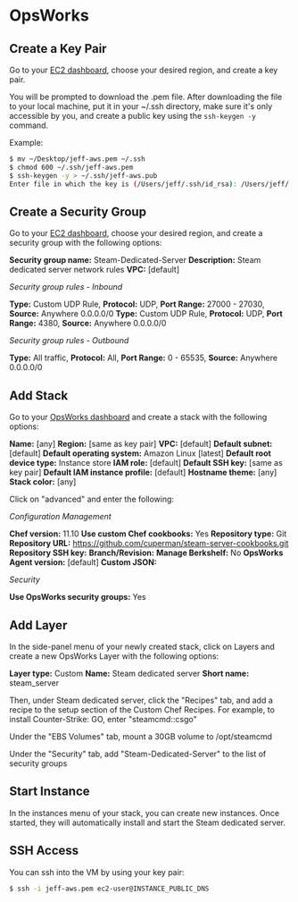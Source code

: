 # OpsWorks

## Create a Key Pair

Go to your [EC2 dashboard](https://us-west-1.console.aws.amazon.com/ec2/v2/home?region=us-west-1#KeyPairs:sort=keyName), choose your desired region, and create a key pair.

You will be prompted to download the .pem file. After downloading the file to your local machine, put it in your ~/.ssh directory, make sure it's only accessible by you, and create a public key using the `ssh-keygen -y` command.

Example:

```bash
$ mv ~/Desktop/jeff-aws.pem ~/.ssh
$ chmod 600 ~/.ssh/jeff-aws.pem
$ ssh-keygen -y > ~/.ssh/jeff-aws.pub
Enter file in which the key is (/Users/jeff/.ssh/id_rsa): /Users/jeff/.ssh/jeff-aws.pem
```

## Create a Security Group

Go to your [EC2 dashboard](https://us-west-1.console.aws.amazon.com/ec2/v2/home?region=us-west-1#KeyPairs:sort=keyName), choose your desired region, and create a security group with the following options:

**Security group name:** Steam-Dedicated-Server
**Description:** Steam dedicated server network rules
**VPC:** [default]

*Security group rules - Inbound*

**Type:** Custom UDP Rule, **Protocol:** UDP, **Port Range:** 27000 - 27030, **Source:** Anywhere 0.0.0.0/0
**Type:** Custom UDP Rule, **Protocol:** UDP, **Port Range:** 4380, **Source:** Anywhere 0.0.0.0/0

*Security group rules - Outbound*

**Type:** All traffic, **Protocol:** All, **Port Range:** 0 - 65535, **Source:** Anywhere 0.0.0.0/0

## Add Stack

Go to your [OpsWorks dashboard](https://console.aws.amazon.com/opsworks/home) and create a stack with the following options:

**Name:** [any]
**Region:** [same as key pair]
**VPC:** [default]
**Default subnet:** [default]
**Default operating system:** Amazon Linux [latest]
**Default root device type:** Instance store
**IAM role:** [default]
**Default SSH key:** [same as key pair]
**Default IAM instance profile:** [default]
**Hostname theme:** [any]
**Stack color:** [any]

Click on "advanced" and enter the following:

*Configuration Management*

**Chef version:** 11.10
**Use custom Chef cookbooks:** Yes
**Repository type:** Git
**Repository URL:** https://github.com/cuperman/steam-server-cookbooks.git
**Repository SSH key:** 
**Branch/Revision:** 
**Manage Berkshelf:** No
**OpsWorks Agent version:** [default]
**Custom JSON:**

*Security*

**Use OpsWorks security groups:** Yes

## Add Layer

In the side-panel menu of your newly created stack, click on Layers and create a new OpsWorks Layer with the following options:

**Layer type:** Custom
**Name:** Steam dedicated server
**Short name:** steam_server

Then, under Steam dedicated server, click the "Recipes" tab, and add a recipe to the setup section of the Custom Chef Recipes. For example, to install Counter-Strike: GO, enter "steamcmd::csgo"

Under the "EBS Volumes" tab, mount a 30GB volume to /opt/steamcmd

Under the "Security" tab, add "Steam-Dedicated-Server" to the list of security groups

## Start Instance

In the instances menu of your stack, you can create new instances. Once started, they will automatically install and start the Steam dedicated server.

## SSH Access

You can ssh into the VM by using your key pair:

```bash
$ ssh -i jeff-aws.pem ec2-user@INSTANCE_PUBLIC_DNS
```
